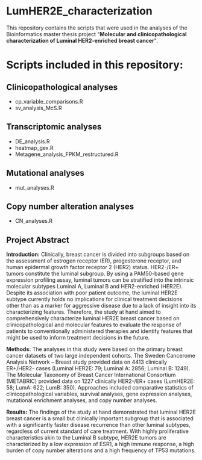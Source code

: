# LumHER2E_characterization
This repository contains the scripts that were used in the analyses of the Bioinformatics master thesis project "**Molecular and clinicopathological characterization of Luminal HER2-enriched breast cancer**".

# Scripts included in this repository:
## Clinicopathological analyses
* cp_variable_comparisons.R
* sv_analysis_McS.R
## Transcriptomic analyses
* DE_analysis.R
* heatmap_gex.R
* Metagene_analysis_FPKM_restructured.R
## Mutational analyses
* mut_analyses.R
## Copy number alteration analyses
* CN_analyses.R

## Project Abstract
**Introduction:** Clinically, breast cancer is divided into subgroups based on the assessment of estrogen receptor (ER), progesterone receptor, and human epidermal growth factor receptor 2 (HER2) status. HER2-/ER+ tumors constitute the luminal subgroup. By using a PAM50-based gene expression profiling assay, luminal tumors can be stratified into the intrinsic molecular subtypes Luminal A, Luminal B and HER2-enriched (HER2E). Despite its association with poor patient outcome, the luminal HER2E subtype currently holds no implications for clinical treatment decisions other than as a marker for aggressive disease due to a lack of insight into its characterizing features. Therefore, the study at hand aimed to comprehensively characterize luminal HER2E breast cancer based on clinicopathological and molecular features to evaluate the response of patients to conventionally administered therapies and identify features that might be used to inform treatment decisions in the future. 

**Methods:** The analyses in this study were based on the primary breast cancer datasets of two large independent cohorts. The Sweden Cancerome Analysis Network – Breast study provided data on 4413 clinically ER+/HER2- cases (Luminal HER2E: 79; Luminal A: 2856; Luminal B: 1249). The Molecular Taxonomy of Breast Cancer International Consortium (METABRIC) provided data on 1227 clinically HER2-/ER+ cases (LumHER2E: 58; LumA: 622; LumB: 350). Approaches included comparative statistics of clinicopathological variables, survival analyses, gene expression analyses, mutational enrichment analyses, and copy number analyses.

**Results:** The findings of the study at hand demonstrated that luminal HER2E breast cancer is a small but clinically important subgroup that is associated with a significantly faster disease recurrence than other luminal subtypes, regardless of current standard of care treatment. With highly proliferative characteristics akin to the Luminal B subtype, HER2E tumors are characterized by a low expression of ESR1, a high immune response, a high burden of copy number alterations and a high frequency of TP53 mutations.





